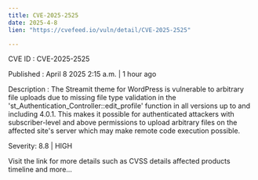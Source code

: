 ```yaml
---
title: CVE-2025-2525
date: 2025-4-8
lien: "https://cvefeed.io/vuln/detail/CVE-2025-2525"

---
```


CVE ID : CVE-2025-2525

Published :  April 8
2025
2:15 a.m. | 1 hour ago

Description : The Streamit theme for WordPress is vulnerable to arbitrary file uploads due to missing file type validation in the 'st_Authentication_Controller::edit_profile' function in all versions up to
and including
4.0.1. This makes it possible for authenticated attackers
with subscriber-level and above permissions
to upload arbitrary files on the affected site's server which may make remote code execution possible.

Severity: 8.8 | HIGH

Visit the link for more details
such as CVSS details
affected products
timeline
and more...

